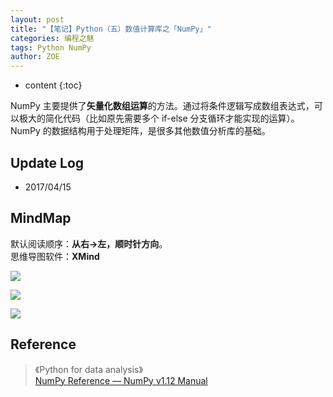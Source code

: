 ```yaml
---
layout: post
title: "【笔记】Python（五）数值计算库之「NumPy」"
categories: 编程之魅
tags: Python NumPy
author: ZOE
---
```


* content
{:toc}

NumPy 主要提供了**矢量化数组运算**的方法。通过将条件逻辑写成数组表达式，可以极大的简化代码（比如原先需要多个 if-else 分支循环才能实现的运算）。NumPy 的数据结构用于处理矩阵，是很多其他数值分析库的基础。




## Update Log
- 2017/04/15

## MindMap
默认阅读顺序：**从右→左，顺时针方向**。<br>
思维导图软件：**XMind**

![](https://raw.githubusercontent.com/woaielf/woaielf.github.io/master/_posts/Pic/1704/170415-1.png)

![](https://raw.githubusercontent.com/woaielf/woaielf.github.io/master/_posts/Pic/1704/170415-2.png)

![](https://raw.githubusercontent.com/woaielf/woaielf.github.io/master/_posts/Pic/1704/170415-3.png)

## Reference
> 《Python for data analysis》 <br>
[NumPy Reference — NumPy v1.12 Manual](https://docs.scipy.org/doc/numpy/reference/?v=20170515184114)

